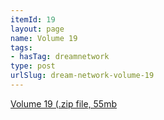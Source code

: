 ```yaml
---
itemId: 19
layout: page
name: Volume 19
tags:
- hasTag: dreamnetwork
type: post
urlSlug: dream-network-volume-19
---
```

<a href="files/Volume_19.zip" download>Volume 19 (.zip file, 55mb</a>